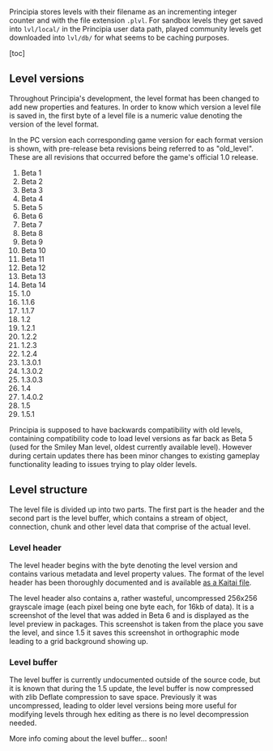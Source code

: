 Principia stores levels with their filename as an incrementing integer counter and with the file extension `.plvl`. For sandbox levels they get saved into `lvl/local/` in the Principia user data path, played community levels get downloaded into `lvl/db/` for what seems to be caching purposes.

[toc]

## Level versions
Throughout Principia's development, the level format has been changed to add new properties and features. In order to know which version a level file is saved in, the first byte of a level file is a numeric value denoting the version of the level format.

In the PC version each corresponding game version for each format version is shown, with pre-release beta revisions being referred to as "old_level". These are all revisions that occurred before the game's official 1.0 release.

1.  Beta 1
2.  Beta 2
3.  Beta 3
4.  Beta 4
5.  Beta 5
6.  Beta 6
7.  Beta 7
8.  Beta 8
9.  Beta 9
10. Beta 10
11. Beta 11
12. Beta 12
13. Beta 13
14. Beta 14
15. 1.0
16. 1.1.6
17. 1.1.7
18. 1.2
19. 1.2.1
20. 1.2.2
21. 1.2.3
22. 1.2.4
23. 1.3.0.1
24. 1.3.0.2
25. 1.3.0.3
26. 1.4
27. 1.4.0.2
28. 1.5
29. 1.5.1

Principia is supposed to have backwards compatibility with old levels, containing compatibility code to load level versions as far back as Beta 5 (used for the Smiley Man level, oldest currently available level). However during certain updates there has been minor changes to existing gameplay functionality leading to issues trying to play older levels.


## Level structure
The level file is divided up into two parts. The first part is the header and the second part is the level buffer, which contains a stream of object, connection, chunk and other level data that comprise of the actual level.

### Level header
The level header begins with the byte denoting the level version and contains various metadata and level property values. The format of the level header has been thoroughly documented and is available [as a Kaitai file](https://github.com/principia-preservation-project/kaitai/blob/master/kaitai/plvl.ksy).

The level header also contains a, rather wasteful, uncompressed 256x256 grayscale image (each pixel being one byte each, for 16kb of data). It is a screenshot of the level that was added in Beta 6 and is displayed as the level preview in packages. This screenshot is taken from the place you save the level, and since 1.5 it saves this screenshot in orthographic mode leading to a grid background showing up. 

### Level buffer
The level buffer is currently undocumented outside of the source code, but it is known that during the 1.5 update, the level buffer is now compressed with zlib Deflate compression to save space. Previously it was uncompressed, leading to older level versions being more useful for modifying levels through hex editing as there is no level decompression needed.

More info coming about the level buffer... soon!